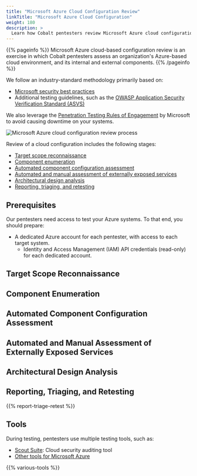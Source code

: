 ```yaml
---
title: "Microsoft Azure Cloud Configuration Review"
linkTitle: "Microsoft Azure Cloud Configuration"
weight: 180
description: >
  Learn how Cobalt pentesters review Microsoft Azure cloud configurations.
---
```


{{% pageinfo %}}
Microsoft Azure cloud-based configuration review is an exercise in which Cobalt pentesters assess an organization's Azure-based cloud environment, and its internal and external components.
{{% /pageinfo %}}

We follow an industry-standard methodology primarily based on:

- [Microsoft security best practices](https://learn.microsoft.com/en-us/azure/security/fundamentals/best-practices-and-patterns)
- Additional testing guidelines, such as the [OWASP Application Security Verification Standard (ASVS)](https://owasp.org/www-project-application-security-verification-standard/)

We also leverage the [Penetration Testing Rules of Engagement](https://www.microsoft.com/en-us/msrc/pentest-rules-of-engagement) by Microsoft to avoid causing downtime on your systems.

![Microsoft Azure cloud configuration review process](/methodologies/cloud-configuration-review-process.png "Microsoft Azure cloud configuration review process")

Review of a cloud configuration includes the following stages:

- [Target scope reconnaissance](#target-scope-reconnaissance)
- [Component enumeration](#component-enumeration)
- [Automated component configuration assessment](#automated-component-configuration-assessment)
- [Automated and manual assessment of externally exposed services](#automated-and-manual-assessment-of-externally-exposed-services)
- [Architectural design analysis](#architectural-design-analysis)
- [Reporting, triaging, and retesting](#reporting-triaging-and-retesting)

## Prerequisites

Our pentesters need access to test your Azure systems. To that end, you should prepare:

- A dedicated Azure account for each pentester, with access to each target system.
  - Identity and Access Management (IAM) API credentials (read-only) for each dedicated account.

## Target Scope Reconnaissance


## Component Enumeration


## Automated Component Configuration Assessment


## Automated and Manual Assessment of Externally Exposed Services


## Architectural Design Analysis



## Reporting, Triaging, and Retesting

{{% report-triage-retest %}}

## Tools

During testing, pentesters use multiple testing tools, such as:

- [Scout Suite](https://github.com/nccgroup/ScoutSuite): Cloud security auditing tool
- [Other tools for Microsoft Azure](https://github.com/kmcquade/awesome-azure-security)

{{% various-tools %}}
